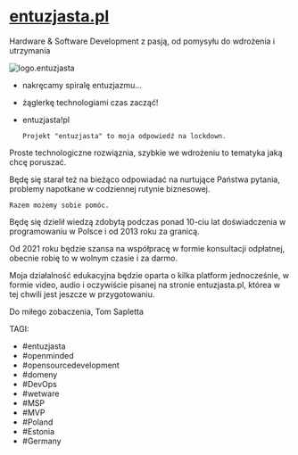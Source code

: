 # [entuzjasta.pl](http://www.entuzjasta.pl/)
Hardware & Software Development z pasją, od pomysyłu do wdrożenia i utrzymania

![logo.entuzjasta](http://logo.entuzjasta.pl/1/default.png)

+ nakręcamy spiralę entuzjazmu... 
+ żąglerkę technologiami czas zacząć!
+ entuzjasta!pl

      Projekt "entuzjasta" to moja odpowiedź na lockdown.

Proste technologiczne rozwiąznia, szybkie we wdrożeniu to tematyka jaką chcę poruszać.

Będę się starał też na bieżąco odpowiadać na nurtujące Państwa pytania, problemy napotkane w codziennej rutynie biznesowej.

    Razem możemy sobie pomóc.

Będę się dzielił wiedzą zdobytą podczas ponad 10-ciu lat doświadczenia w programowaniu w Polsce i od 2013 roku za granicą.

Od 2021 roku będzie szansa na współpracę w formie konsultacji odpłatnej, obecnie robię to w wolnym czasie i za darmo.

Moja działalność edukacyjna będzie oparta o kilka platform jednocześnie, w formie video, audio i oczywiście pisanej na stronie entuzjasta.pl, którea w tej chwili jest jeszcze w przygotowaniu.

Do miłego zobaczenia,
Tom Sapletta

TAGI:
+ #entuzjasta 
+ #openminded
+ #opensourcedevelopment
+ #domeny
+ #DevOps
+ #wetware
+ #MSP
+ #MVP
+ #Poland
+ #Estonia
+ #Germany



